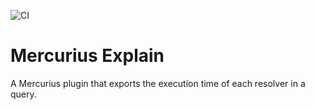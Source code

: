 ![CI](https://github.com/nearform/bench-template/actions/workflows/ci.yml/badge.svg?event=push)

# Mercurius Explain

A Mercurius plugin that exports the execution time of each resolver in a query.
